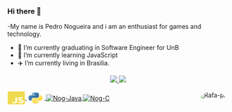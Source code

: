 ### Hi there 👋
-My name is Pedro Nogueira and i am an enthusiast for games and technology.


- 🎒 I’m currently graduating in Software Engineer for UnB
- 📘 I’m currently learning JavaScript
- ✈️ I’m currently living in Brasilia.





<div align="center">
  <a href="https://github.com/phnog">
  <img height="150" src="https://github-readme-stats.vercel.app/api?username=phnog&show_icons=true&theme=tokyonight&include_all_commits=true&count_private=true"/>
  <img height="150" src="https://github-readme-stats.vercel.app/api/top-langs/?username=phnog&layout=compact&langs_count=7&theme=tokyonight"/>
</div>
  
  <div style="display: inline_block"><br>
  <img align="center" alt="Nog-Js" height="30" width="40" src="https://raw.githubusercontent.com/devicons/devicon/master/icons/javascript/javascript-plain.svg">
  <img align="center" alt="Nog-Python" height="30" width="40" src="https://raw.githubusercontent.com/devicons/devicon/master/icons/python/python-original.svg">
  <img align="center" alt="Nog-Java" height="30" width="40" src="https://cdn.jsdelivr.net/gh/devicons/devicon/icons/java/java-original.svg">
  <img align="center" alt="Nog-C" height="30" width="40" src="https://img.icons8.com/color/48/000000/c-programming.png">
  <img align="right" alt="Rafa-pic" height="200" style="border-radius:50px;" src="https://media.giphy.com/media/CTX0ivSQbI78A/giphy.gif">
</div>
